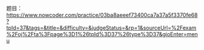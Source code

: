 题目：
https://www.nowcoder.com/practice/03ba8aeeef73400ca7a37a5f3370fe68?tpId=37&tags=&title=&difficulty=&judgeStatus=&rp=1&sourceUrl=%2Fexam%2Foj%2Fta%3Fpage%3D1%26tpId%3D37%26type%3D37&gioEnter=menu
